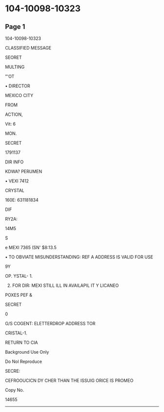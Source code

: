 # 104-10098-10323

## Page 1

104-10098-10323

CLASSIFIED MESSAGE

SEORET

MULTING

"'OT

• DIRECTOR

MEXICO CITY

FROM

ACTION,

Vit: 6

MON.

SECRET

1791137

DIR INFO

KDWA? PERUMEN

• VEXI 7412

CRYSTAL

160E: 631181834

DIF

RY2A:

14M5

S

e MEXI 7365 (SN' $8:13.5

• TO OBVIATE MISUNDERSTANDING: REF A ADDRESS IS VALID FOR USE

9Y

OP. YSTAL- 1.

2. FOR DIR: MEXI STILL ILL IN AVAILAPIL IT Y LICANEO

POXES PEF &

SECRET

0

G/S COGENT: ELETTERDROP ADDRESS TOR

CRISTAL-1.

RETURN TO CIA

Background Use Only

Do Nol Reproduce

SECRE:

CEFROOUCICN DY CHER THAN THE ISSUIG ORICE IS PROMEO

Copy No.

14655

---

